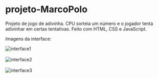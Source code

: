 # projeto-MarcoPolo
Projeto de jogo de adivinha. CPU sorteia um número e o jogador tenta adivinhar em certas tentativas. Feito com HTML, CSS e JavaScript.

Imagens da interface:

![interface1](https://user-images.githubusercontent.com/98829238/165590394-dad2ba42-a061-49dc-a82e-91750f204b8e.jpg)
<br><br>
![interface2](https://user-images.githubusercontent.com/98829238/165590430-6942fa68-205b-4b0d-a0c2-554ea57cf099.jpg)
<br><br>
![interface3](https://user-images.githubusercontent.com/98829238/165590467-1b764580-6bb7-4b26-84ba-b79ce3727e7c.jpg)
